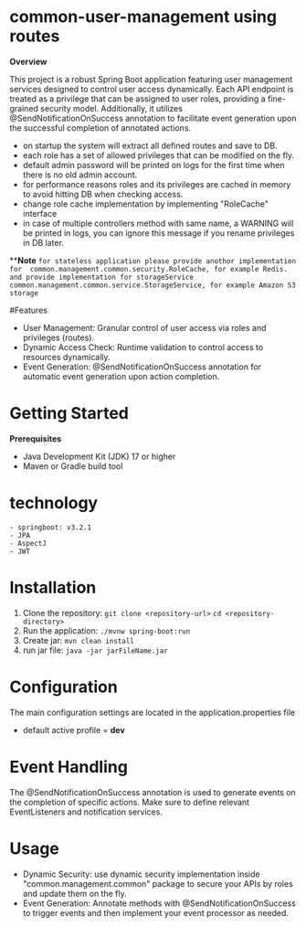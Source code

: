# common-user-management using routes
**Overview**

This project is a robust Spring Boot application featuring user management services 
designed to control user access dynamically. 
Each API endpoint is treated as a privilege that can be assigned to user roles, 
providing a fine-grained security model.
Additionally, it utilizes @SendNotificationOnSuccess annotation to facilitate event generation upon the successful completion of annotated actions.

- on startup the system will extract all defined routes and save to DB.
- each role has a set of allowed privileges that can be modified on the fly.
- default admin password will be printed on logs for the first time when there is no old admin account.
- for performance reasons roles and its privileges are cached in memory to avoid hitting DB when checking access.
- change role cache implementation by implementing "RoleCache" interface
- in case of multiple controllers method with same name, a WARNING will be printed in logs, you can ignore this message if you rename privileges in DB later.

 ****Note**
  ` for stateless application please provide anothor implementation for  common.management.common.security.RoleCache, for example Redis.
      and provide implementation for storageService  common.management.common.service.StorageService, for example Amazon S3 storage
  `

#Features
* User Management: Granular control of user access via roles and privileges (routes).
* Dynamic Access Check: Runtime validation to control access to resources dynamically.
* Event Generation: @SendNotificationOnSuccess annotation for automatic event generation upon action completion.

# Getting Started
**Prerequisites**
* Java Development Kit (JDK) 17 or higher
* Maven or Gradle build tool

 # technology
    - springboot: v3.2.1
    - JPA
    - AspectJ
    - JWT

# Installation
1. Clone the repository:
   `git clone <repository-url>`
   `cd <repository-directory>`
2. Run the application: `./mvnw spring-boot:run`
3. Create jar: `mvn clean install`
4. run jar file: `java -jar jarFileName.jar`

# Configuration
The main configuration settings are located in the application.properties file
- default active profile = **dev** 

# Event Handling
The @SendNotificationOnSuccess annotation is used to generate events on the completion of specific actions. 
Make sure to define relevant EventListeners and notification services.

# Usage
* Dynamic Security: use dynamic security implementation inside "common.management.common" package to secure your APIs by roles and update them on the fly.
* Event Generation: Annotate methods with @SendNotificationOnSuccess to trigger events and then implement your event processor as needed.